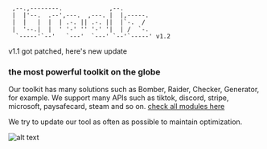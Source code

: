 ```
 ,--.,--------.             ,--.        
 |  |'--.  .--',---.  ,---. |  |,-----. 
 |  |   |  |  | .-. || .-. ||  |`-.  /  
 |  '--.|  |  ' '-' '' '-' '|  | /  `-. 
  `-----'`--'   `---'  `---' `--'`-----' v1.2
  ```
  
  v1.1 got patched, here's new update
  
  
                                       
### the most powerful toolkit on the globe

Our toolkit has many solutions such as Bomber, Raider, Checker, Generator, for example. 
We support many APIs such as tiktok, discord, stripe, microsoft, paysafecard, steam and so on. [check all modules here](https://github.com/Blagdoii/LToolzz/blob/main/mods.md)

We try to update our tool as often as possible to maintain optimization.

![alt text](https://cdn.discordapp.com/attachments/1091438072224292975/1099946163366535319/image.png)




